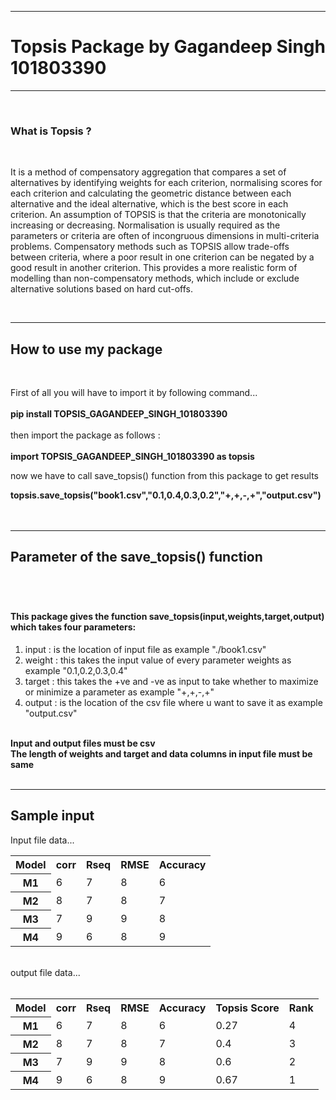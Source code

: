 
<hr>
<h1>Topsis Package by Gagandeep Singh 101803390</h1>
<hr>
<br>
<h3>What is Topsis ?</h3>
<br>
<p>It is a method of compensatory aggregation that compares a set of alternatives by identifying weights for each criterion, normalising scores for each criterion and calculating the geometric distance between each alternative and the ideal alternative, which is the best score in each criterion. An assumption of TOPSIS is that the criteria are monotonically increasing or decreasing. Normalisation is usually required as the parameters or criteria are often of incongruous dimensions in multi-criteria problems. Compensatory methods such as TOPSIS allow trade-offs between criteria, where a poor result in one criterion can be negated by a good result in another criterion. This provides a more realistic form of modelling than non-compensatory methods, which include or exclude alternative solutions based on hard cut-offs.</p>
<br>
<hr>
<h2>How to use my package</h2><br>
<p>First of all you will have to import it by following command...
<br><br><b>pip install TOPSIS_GAGANDEEP_SINGH_101803390</b><br><br>
then import the package as follows : <br><br>
<b>import TOPSIS_GAGANDEEP_SINGH_101803390 as topsis</b><br>
<p>now we have to call save_topsis() function from this package to get results</p>
<b>topsis.save_topsis("book1.csv","0.1,0.4,0.3,0.2","+,+,-,+","output.csv")</b><br><br>
<br><hr>
<h2>Parameter of the save_topsis() function<h2><br>
<h4>This package gives the function save_topsis(input,weights,target,output) which takes four parameters:</h4>
   
<ol> 
    <li> input : is the location of input file as example "./book1.csv"</li>
    <li> weight : this takes the input value of every parameter weights as example     "0.1,0.2,0.3,0.4" </li>
    <li> target : this takes the +ve and -ve as input to take whether to maximize or minimize a parameter as example "+,+,-,+"</li>
    <li> output : is the location of the csv file where u want to save it as example "output.csv"</li>
</ol>  
<br>
<b>Input and output files must be csv</b><br>
<b>The length of weights and target and data columns in input file must be same</b><br><br>
<hr>
<h2>Sample input</h2>
<p>Input file data...</p>
<table>
  <tr>
    <th>Model</th>
    <th>corr</th>
    <th>Rseq</th>
    <th>RMSE</th>
    <th>Accuracy</th>
  </tr>
  <tr>
    <th>M1</th>
    <td>6</td>
    <td>7</td>
    <td>8</td>
    <td>6</td>
  </tr>
  <tr>
    <th>M2</th>
    <td>8</th>
    <td>7</td>
    <td>8</td>
    <td>7</td>
  </tr>
  <tr>
    <th>M3</th>
    <td>7</td>
    <td>9</td>
    <td>9</td>
    <td>8</td>
  </tr>
  <tr>
    <th>M4</th>
    <td>9</td>
    <td>6</td>
    <td>8</td>
    <td>9</td>
  </tr>
</table>
<br>
output file data...<br><br>
<table>
  <tr>
    <th>Model</th>
    <th>corr</th>
    <th>Rseq</th>
    <th>RMSE</th>
    <th>Accuracy</th>
    <th>Topsis Score</th>
    <th>Rank</th>
  </tr>
  <tr>
    <th>M1</th>
    <td>6</td>
    <td>7</td>
    <td>8</td>
    <td>6</td>
    <td>0.27</td>
    <td>4</td>
  </tr>
  <tr>
    <th>M2</th>
    <td>8</th>
    <td>7</td>
    <td>8</td>
    <td>7</td>
    <td>0.4</td>
    <td>3</td>
  </tr>
  <tr>
    <th>M3</th>
    <td>7</td>
    <td>9</td>
    <td>9</td>
    <td>8</td>
    <td>0.6</td>
    <td>2</td>
  </tr>
  <tr>
    <th>M4</th>
    <td>9</td>
    <td>6</td>
    <td>8</td>
    <td>9</td>
    <td>0.67</td>
    <td>1</td>
  </tr>
</table>
